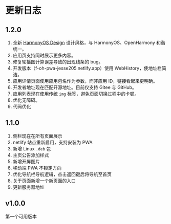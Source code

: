# 更新日志

## 1.2.0

1. 全新 [HarmonyOS Design](https://developer.harmonyos.com/cn/design/) 设计风格，与 HarmonyOS、OpenHarmony 和谐统一。
2. 应用页支持同时展示更多内容。
3. 修复轮播图计算误差导致的出现线条的 bug。
4. 开发版本（f-oh-pwa-jesse205.netlify.app）使用 WebHistory，使地址栏简洁。
5. 应用详情页面使用应用包名作为参数，而非应用 ID，链接看起来更明确。
6. 开发者地址现在匹配开源地址。目前仅支持 Gitee 与 GitHub。
7. 应用列表现在使用传统 `img` 标签，避免页面切换过程中的卡顿。
8. 优化无障碍。
9. 代码优化

## 1.1.0

1. 侧栏现在在所有页面展示
2. netlify 站点重新启用，支持安装为 PWA
3. 新增 Linux `.deb` 包
4. 主页公告添加样式
5. 新增开屏图片
6. 移动端 PWA 不锁定方向
7. 优化导航栏导航逻辑，点击返回键后将导航至首页
8. 关于页面新增一个新页面的入口
9. 更新服务器地址

## v1.0.0

第一个可用版本
